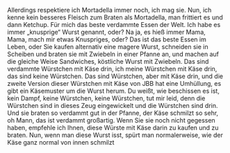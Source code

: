 Allerdings respektiere ich Mortadella immer noch, ich mag sie. Nun, ich kenne kein besseres Fleisch zum Braten als Mortadella, man frittiert es und dann Ketchup. Für mich das beste verdammte Essen der Welt. Ich habe es immer „knusprige“ Wurst genannt, oder? Na ja, es hieß immer Mama, Mama, mach mir etwas Knuspriges, oder? Das ist das beste Essen im Leben, oder Sie kaufen alternativ eine magere Wurst, schneiden sie in Scheiben und braten sie mit Zwiebeln in einer Pfanne an, und machen auf die gleiche Weise Sandwiches, köstliche Wurst mit Zwiebeln. Das sind verdammte Würstchen mit Käse drin, ich meine Würstchen mit Käse drin, das sind keine Würstchen. Das sind Würstchen, aber mit Käse drin, und die zweite Version dieser Würstchen mit Käse von JBB hat eine Umhüllung, es gibt ein Käsemuster um die Wurst herum. Du weißt, wie beschissen es ist, kein Dampf, keine Würstchen, keine Würstchen, tut mir leid, denn die Würstchen sind in dieses Zeug eingewickelt und die Würstchen sind drin. Und sie braten so verdammt gut in der Pfanne, der Käse schmilzt so sehr, oh Mann, das ist verdammt großartig. Wenn Sie sie noch nicht gegessen haben, empfehle ich Ihnen, diese Würste mit Käse darin zu kaufen und zu braten. Nun, wenn man diese Wurst isst, spürt man normalerweise, wie der Käse ganz normal von innen schmilzt
